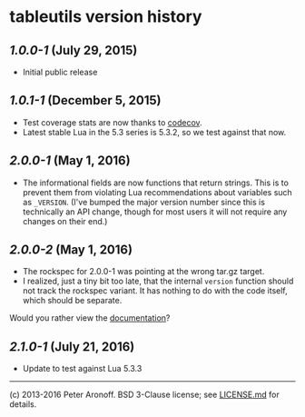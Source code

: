 # tableutils version history

## *1.0.0-1* (July 29, 2015)

+ Initial public release

## *1.0.1-1* (December 5, 2015)

+ Test coverage stats are now thanks to [codecov][codecov].
+ Latest stable Lua in the 5.3 series is 5.3.2, so we test against that now.

[codecov]: https://codecov.io

## *2.0.0-1* (May 1, 2016)

+ The informational fields are now functions that return strings. This is to
  prevent them from violating Lua recommendations about variables such as
  `_VERSION`. (I've bumped the major version number since this is technically
  an API change, though for most users it will not require any changes on their
  end.)

## *2.0.0-2* (May 1, 2016)

+ The rockspec for 2.0.0-1 was pointing at the wrong tar.gz target.
+ I realized, just a tiny bit too late, that the internal `version` function
  should not track the rockspec variant. It has nothing to do with the code
  itself, which should be separate.

Would you rather view the [documentation][d]?

## *2.1.0-1* (July 21, 2016)

+ Update to test against Lua 5.3.3

[d]: /README.md
---

(c) 2013-2016 Peter Aronoff. BSD 3-Clause license; see [LICENSE.md][l] for
details.

[l]: /LICENSE.md
